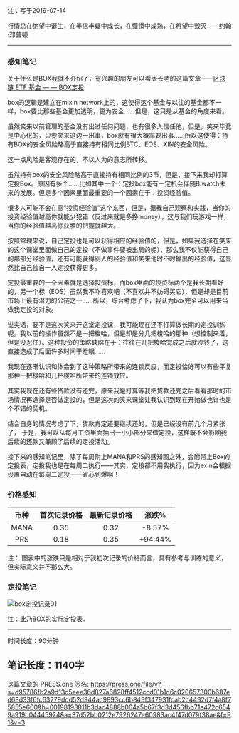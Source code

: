 注：写于2019-07-14

行情总在绝望中诞生，在半信半疑中成长，在憧憬中成熟，在希望中毁灭——约翰·邓普顿

------

### 感知笔记

关于什么是BOX我就不介绍了，有兴趣的朋友可以看唐长老的这篇文章——[区块链 ETF 基金 — — BOX定投](https://www.jianshu.com/p/94cd5cb69914)

box的逻辑是建立在mixin network上的，这使得这个基金与以往的基金都不一样，box要比那些基金更加透明，更为安全……但是，这只是从基金的角度来看。

虽然笑来以前管理的基金没有出过任何问题，也有很多人信任他，但是，笑来毕竟是中心化的，只要笑来这边一出事，box就有很大概率要出事……所以这使得：持有BOX的安全风险略高于直接持有相同比例BTC、EOS、XIN的安全风险。

这一点风险是客观存在的，不以人为的意志所转移。

虽然持有box的安全风险略高于直接持有相同比例的3币，但是，接下来我却打算定投Box。原因有多个……比如其中一个：定投box能有一定机会伴随B.watch未来的发展。但是多个因素里面最重要的一个因素在于：投资经验值。

很多人可能不会在意“投资经验值”这个东西，但是，据我自己观察和实践，当你的投资经验值越高你就能少犯错（反过来就是多挣money），这与我们玩游戏一样，当你的经验值越高你获胜的把握就越大。

按照常理来说，自己定投也是可以获得相应的经验值的，但是，如果我选择在笑来的这个课堂里面做自己的定投（不做事件要被出局的呢），那么我不仅能获得自己的那部分经验值，还有可能获得别人的经验值和笑来他时不时输出的经验值，这显然比自己独自一人定投获得更多。

定投最重要的一个因素就是选择投资标，而box里面的投资标两个是我长期看好的，另一个标（EOS）虽然我不咋喜欢吧（不喜欢并不妨碍买它），但是却是目前市场上最有潜力的公链之一……所以，综合考虑了下，我认为box完全可以用来当做我定投的对象。

说实话，要不是这次笑来开这堂定投课，我可能现在还不打算做长期的定投训练呢。我以前的操作虽然不是一把梭哈，但是却是分几把梭哈的那种（想控制来着，但是没忍住）。这种投资的策略缺陷在于：往往在几把梭哈完成之后就没钱了，这直接造成了后面许多时间干瞪眼……

我现在逐渐认识和体会到了这种策略所带来的连锁反应，而定投恰好可以有些平复那种一把梭哈和几把梭哈所带来的连锁效应。

其实我现在还有些贷款没有还完，原来我是打算等我把贷款还完之后看看那时的市场情况再选择是否做定投的，但是这次的笑来课堂让我认识到现在开始做也许也是个不错的契机。

结合自身的情况考虑了下，贷款肯定还要继续还的，但是已经没有前几个月紧张了， 于是，我可以从每月工资里面抽出一小小部分来做定投，这样既不会影响我后续的还款又兼顾了后续的定投活动。

接下来的感知笔记里，除了每周附上MANA和PRS的感知图之外，会附带上Box的定投表，定投我也是在每周二执行——其实，定投都不用我执行，因为exin会根据设置自动在每周二定投——省心到爆啊！

### 价格感知

| 币种 | 首次记录价格 | 最新记录价格 |  涨跌%  |
| :--: | :----------: | :----------: | :-----: |
| MANA |     0.35     |     0.32  |  -8.57%  |
| PRS  |     0.18     |     0.35  | +94.44% |

注： 图表中的涨跌只是相对于我初次记录的价格而言，具有参考与训练的意义，但实际意义并不那么大。

### 定投笔记

![box定投记录01](https://press.one/thumbnail?width=720&url=https://static.press.one/fc/20/fc20319ccacf73a966938788bd0103904d39d5e0727a1d3b34e2facc3053bcc5.jpg)

注：此乃BOX的实际定投表。

------

时间长度：90分钟

笔记长度：1140字
----
这篇文章的 PRESS.one 签名:
https://press.one/file/v?s=d95786fb2a9d13d5eee36d827a6828ff4512ccd01b1d6c020657300b687ed68d33f6fc63279ddd52d944ac9893cc6b843f347931fcab2c4432d7f4a8f75855e600&h=00198193811b3dac4888b064a5b67f3d3d456fbb71e472c6549a919b04445924&a=37d52bb0212e7926247e60983ac4f47d079f38ae&f=P1&v=3
